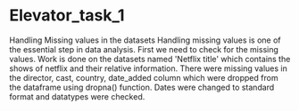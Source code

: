 # Elevator_task_1
Handling Missing values in the datasets
Handling missing values is one of the essential step in data analysis. First we need to check for the missing values.
Work is done on the datasets named 'Netflix title' which contains the shows of netflix and their relative information. There were missing values in the director, cast, country, date_added column which were dropped from the dataframe using dropna() function.
Dates were changed to standard format and datatypes were checked.
